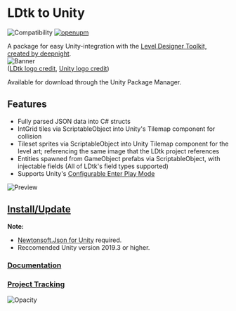 # LDtk to Unity
![Compatibility](https://img.shields.io/badge/Unity-2019.3+-brightgreen) [![openupm](https://img.shields.io/npm/v/com.cammin.ldtkunity?label=openupm&registry_uri=https://package.openupm.com)](https://openupm.com/packages/com.cammin.ldtkunity/)

A package for easy Unity-integration with the [Level Designer Toolkit, created by deepnight](https://github.com/deepnight/ldtk).  
![Banner](https://github.com/Cammin/LDtkUnity/blob/master/DocImages~/LdtkUnityBanner.png)  
([LDtk logo credit](https://github.com/deepnight/ldtk/blob/master/art/logo/banner-assets/square-512.png), [Unity logo credit](https://unity3d.com/legal/branding_trademarks))  

Available for download through the Unity Package Manager.  



## Features  
- Fully parsed JSON data into C# structs
- IntGrid tiles via ScriptableObject into Unity's Tilemap component for collision
- Tileset sprites via ScriptableObject into Unity Tilemap component for the level art; referencing the same image that the LDtk project references  
- Entities spawned from GameObject prefabs via ScriptableObject, with injectable fields (All of LDtk's field types supported)
- Supports Unity's [Configurable Enter Play Mode](https://docs.unity3d.com/Manual/ConfigurableEnterPlayMode.html)

![Preview](https://github.com/Cammin/LDtkUnity/blob/master/DocImages~/LDtkUnityPreview.png)


## [Install/Update](https://github.com/Cammin/LDtkUnity/blob/master/INSTALL.md)  
**Note:** 
- [Newtonsoft.Json for Unity](https://github.com/jilleJr/Newtonsoft.Json-for-Unity) required.  
- Reccomended Unity version 2019.3 or higher.
 
### [Documentation](https://github.com/Cammin/LDtkUnity/blob/master/DOCUMENTATION.md)  
### [Project Tracking](https://trello.com/b/YPgO5283)  

![Opacity](https://github.com/Cammin/LDtkUnity/blob/master/DocImages~/LDtkUnityOpacity.gif)
